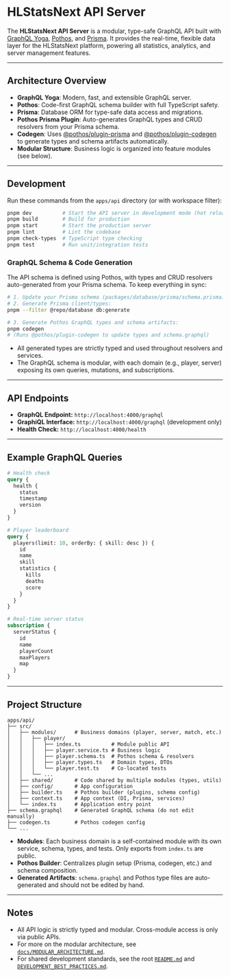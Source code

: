 # HLStatsNext API Server

The **HLStatsNext API Server** is a modular, type-safe GraphQL API built with [GraphQL Yoga](https://the-guild.dev/graphql/yoga-server), [Pothos](https://pothos-graphql.dev/), and [Prisma](https://www.prisma.io/). It provides the real-time, flexible data layer for the HLStatsNext platform, powering all statistics, analytics, and server management features.

---

## Architecture Overview

- **GraphQL Yoga**: Modern, fast, and extensible GraphQL server.
- **Pothos**: Code-first GraphQL schema builder with full TypeScript safety.
- **Prisma**: Database ORM for type-safe data access and migrations.
- **Pothos Prisma Plugin**: Auto-generates GraphQL types and CRUD resolvers from your Prisma schema.
- **Codegen**: Uses [@pothos/plugin-prisma](https://pothos-graphql.dev/docs/plugins/prisma) and [@pothos/plugin-codegen](https://pothos-graphql.dev/docs/plugins/codegen) to generate types and schema artifacts automatically.
- **Modular Structure**: Business logic is organized into feature modules (see below).

---

## Development

Run these commands from the `apps/api` directory (or with workspace filter):

```bash
pnpm dev          # Start the API server in development mode (hot reload)
pnpm build        # Build for production
pnpm start        # Start the production server
pnpm lint         # Lint the codebase
pnpm check-types  # TypeScript type checking
pnpm test         # Run unit/integration tests
```

### GraphQL Schema & Code Generation

The API schema is defined using Pothos, with types and CRUD resolvers auto-generated from your Prisma schema. To keep everything in sync:

```bash
# 1. Update your Prisma schema (packages/database/prisma/schema.prisma)
# 2. Generate Prisma client/types:
pnpm --filter @repo/database db:generate

# 3. Generate Pothos GraphQL types and schema artifacts:
pnpm codegen
# (Runs @pothos/plugin-codegen to update types and schema.graphql)
```

- All generated types are strictly typed and used throughout resolvers and services.
- The GraphQL schema is modular, with each domain (e.g., player, server) exposing its own queries, mutations, and subscriptions.

---

## API Endpoints

- **GraphQL Endpoint:** `http://localhost:4000/graphql`
- **GraphiQL Interface:** `http://localhost:4000/graphql` (development only)
- **Health Check:** `http://localhost:4000/health`

---

## Example GraphQL Queries

```graphql
# Health check
query {
  health {
    status
    timestamp
    version
  }
}

# Player leaderboard
query {
  players(limit: 10, orderBy: { skill: desc }) {
    id
    name
    skill
    statistics {
      kills
      deaths
      score
    }
  }
}

# Real-time server status
subscription {
  serverStatus {
    id
    name
    playerCount
    maxPlayers
    map
  }
}
```

---

## Project Structure

```
apps/api/
├── src/
│   ├── modules/      # Business domains (player, server, match, etc.)
│   │   ├── player/
│   │   │   ├── index.ts          # Module public API
│   │   │   ├── player.service.ts # Business logic
│   │   │   ├── player.schema.ts  # Pothos schema & resolvers
│   │   │   ├── player.types.ts   # Domain types, DTOs
│   │   │   └── player.test.ts    # Co-located tests
│   │   └── ...
│   ├── shared/       # Code shared by multiple modules (types, utils)
│   ├── config/       # App configuration
│   ├── builder.ts    # Pothos builder (plugins, schema config)
│   ├── context.ts    # App context (DI, Prisma, services)
│   └── index.ts      # Application entry point
├── schema.graphql    # Generated GraphQL schema (do not edit manually)
├── codegen.ts        # Pothos codegen config
└── ...
```

- **Modules**: Each business domain is a self-contained module with its own service, schema, types, and tests. Only exports from `index.ts` are public.
- **Pothos Builder**: Centralizes plugin setup (Prisma, codegen, etc.) and schema composition.
- **Generated Artifacts**: `schema.graphql` and Pothos type files are auto-generated and should not be edited by hand.

---

## Notes

- All API logic is strictly typed and modular. Cross-module access is only via public APIs.
- For more on the modular architecture, see [`docs/MODULAR_ARCHITECTURE.md`](../../docs/MODULAR_ARCHITECTURE.md).
- For shared development standards, see the root [`README.md`](../../README.md) and [`DEVELOPMENT_BEST_PRACTICES.md`](../../apps/daemon/docs/DEVELOPMENT_BEST_PRACTICES.md).
